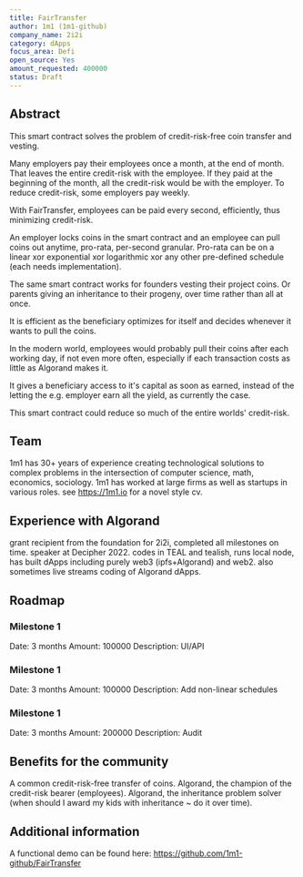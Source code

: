 ```yaml
---
title: FairTransfer
author: 1m1 (1m1-github)
company_name: 2i2i
category: dApps
focus_area: Defi
open_source: Yes
amount_requested: 400000
status: Draft
---
```


## Abstract
This smart contract solves the problem of credit-risk-free coin transfer and vesting.

Many employers pay their employees once a month, at the end of month. That leaves the entire credit-risk with the employee. If they paid at the beginning of the month, all the credit-risk would be with the employer. To reduce credit-risk, some employers pay weekly.

With FairTransfer, employees can be paid every second, efficiently, thus minimizing credit-risk.

An employer locks coins in the smart contract and an employee can pull coins out anytime, pro-rata, per-second granular. Pro-rata can be on a linear xor exponential xor logarithmic xor any other pre-defined schedule (each needs implementation).

The same smart contract works for founders vesting their project coins. Or parents giving an inheritance to their progeny, over time rather than all at once.

It is efficient as the beneficiary optimizes for itself and decides whenever it wants to pull the coins.

In the modern world, employees would probably pull their coins after each working day, if not even more often, especially if each transaction costs as little as Algorand makes it.

It gives a beneficiary access to it's capital as soon as earned, instead of the letting the e.g. employer earn all the yield, as currently the case.

This smart contract could reduce so much of the entire worlds' credit-risk.

## Team
1m1 has 30+ years of experience creating technological solutions to complex problems in the intersection of computer science, math, economics, sociology. 1m1 has worked at large firms as well as startups in various roles. see https://1m1.io for a novel style cv.

## Experience with Algorand
grant recipient from the foundation for 2i2i, completed all milestones on time. speaker at Decipher 2022. codes in TEAL and tealish, runs local node, has built dApps including purely web3 (ipfs+Algorand) and web2. also sometimes live streams coding of Algorand dApps.

## Roadmap

### Milestone 1
Date: 3 months
Amount: 100000
Description: UI/API

### Milestone 1
Date: 3 months
Amount: 100000
Description: Add non-linear schedules

### Milestone 1
Date: 3 months
Amount: 200000
Description: Audit

## Benefits for the community
A common credit-risk-free transfer of coins. Algorand, the champion of the credit-risk bearer (employees). Algorand, the inheritance problem solver (when should I award my kids with inheritance ~ do it over time).

## Additional information
A functional demo can be found here: https://github.com/1m1-github/FairTransfer